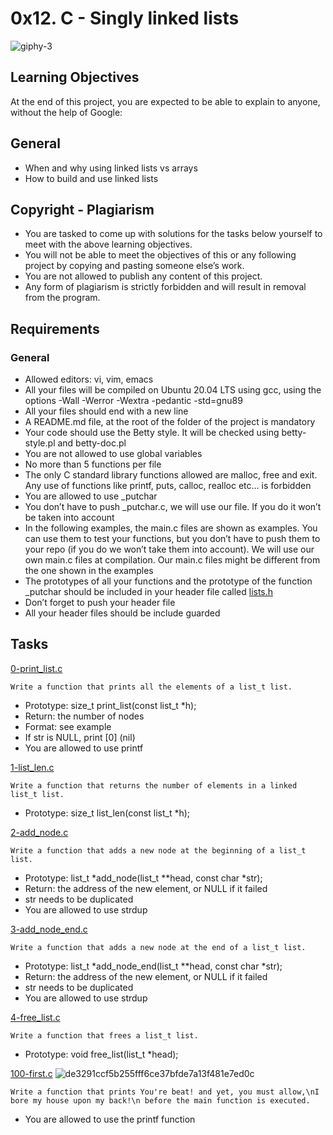 # 0x12. C - Singly linked lists
![giphy-3](https://user-images.githubusercontent.com/85158665/214794846-26817fc7-40e9-4a3b-93d1-868dbadedcc1.gif)

## Learning Objectives
At the end of this project, you are expected to be able to explain to anyone, without the help of Google:

## General
* When and why using linked lists vs arrays
* How to build and use linked lists

## Copyright - Plagiarism
* You are tasked to come up with solutions for the tasks below yourself to meet with the above learning objectives.
* You will not be able to meet the objectives of this or any following project by copying and pasting someone else’s work.
* You are not allowed to publish any content of this project.
* Any form of plagiarism is strictly forbidden and will result in removal from the program.

## Requirements
### General
* Allowed editors: vi, vim, emacs
* All your files will be compiled on Ubuntu 20.04 LTS using gcc, using the options -Wall -Werror -Wextra -pedantic -std=gnu89
* All your files should end with a new line
* A README.md file, at the root of the folder of the project is mandatory
* Your code should use the Betty style. It will be checked using betty-style.pl and betty-doc.pl
* You are not allowed to use global variables
* No more than 5 functions per file
* The only C standard library functions allowed are malloc, free and exit. Any use of functions like printf, puts, calloc, realloc etc… is forbidden
* You are allowed to use _putchar
* You don’t have to push _putchar.c, we will use our file. If you do it won’t be taken into account
* In the following examples, the main.c files are shown as examples. You can use them to test your functions, but you don’t have to push them to your repo (if you do we won’t take them into account). We will use our own main.c files at compilation. Our main.c files might be different from the one shown in the examples
* The prototypes of all your functions and the prototype of the function _putchar should be included in your header file called [lists.h](./lists.h)
* Don’t forget to push your header file
* All your header files should be include guarded

## Tasks

[0-print_list.c](./0-print_list.c)
```
Write a function that prints all the elements of a list_t list.
```
* Prototype: size_t print_list(const list_t *h);
* Return: the number of nodes
* Format: see example
* If str is NULL, print [0] (nil)
* You are allowed to use printf

[1-list_len.c](./1-list_len.c)
```
Write a function that returns the number of elements in a linked list_t list.
```
* Prototype: size_t list_len(const list_t *h);

[2-add_node.c](./2-add_node.c)
```
Write a function that adds a new node at the beginning of a list_t list.
```
* Prototype: list_t *add_node(list_t **head, const char *str);
* Return: the address of the new element, or NULL if it failed
* str needs to be duplicated
* You are allowed to use strdup

[3-add_node_end.c](./3-add_node_end.c)
```
Write a function that adds a new node at the end of a list_t list.
```
* Prototype: list_t *add_node_end(list_t **head, const char *str);
* Return: the address of the new element, or NULL if it failed
* str needs to be duplicated
* You are allowed to use strdup

[4-free_list.c](./4-free_list.c)
```
Write a function that frees a list_t list.
```
* Prototype: void free_list(list_t *head);


[100-first.c](./100-first.c)
![de3291ccf5b255fff6ce37bfde7a13f481e7ed0c](https://user-images.githubusercontent.com/85158665/214846812-1b60e4c4-67c8-4557-a1a5-39c91bcc50ba.jpg)

```
Write a function that prints You're beat! and yet, you must allow,\nI bore my house upon my back!\n before the main function is executed.
```
* You are allowed to use the printf function

